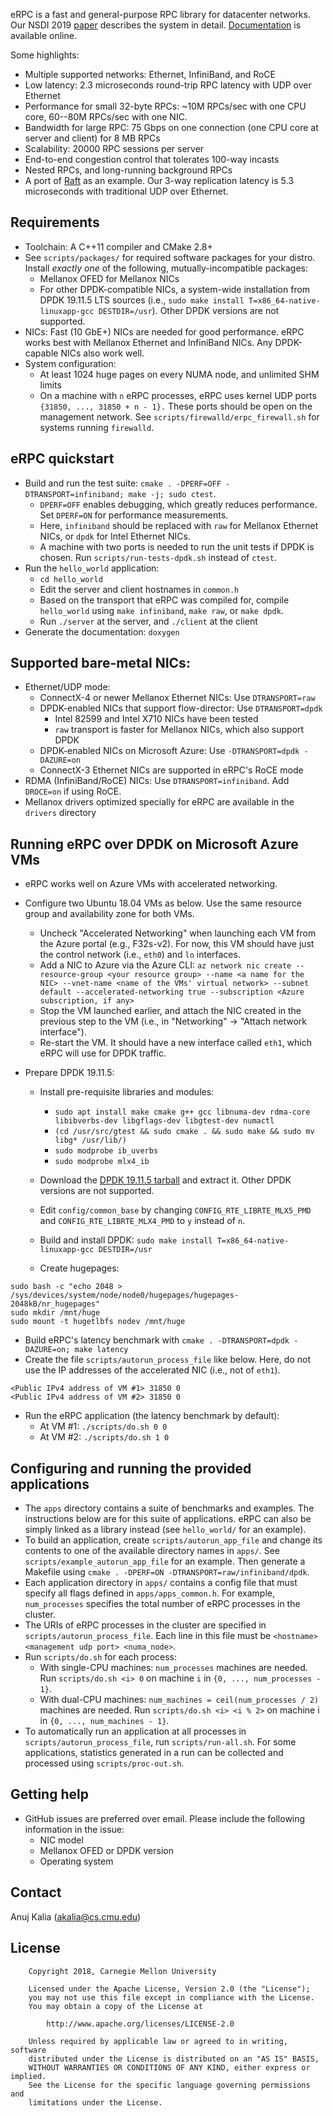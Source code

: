 eRPC is a fast and general-purpose RPC library for datacenter networks.
Our NSDI 2019 [paper](http://www.cs.cmu.edu/~akalia/doc/nsdi19/erpc_nsdi19.pdf)
describes the system in detail.
[Documentation](http://www.cs.cmu.edu/~akalia/erpc_doc) is available online.

Some highlights:
 * Multiple supported networks: Ethernet, InfiniBand, and RoCE
 * Low latency: 2.3 microseconds round-trip RPC latency with UDP over Ethernet
 * Performance for small 32-byte RPCs: ~10M RPCs/sec with one CPU core,
   60--80M RPCs/sec with one NIC.
 * Bandwidth for large RPC: 75 Gbps on one connection (one CPU core at server
   and client) for 8 MB RPCs
 * Scalability: 20000 RPC sessions per server
 * End-to-end congestion control that tolerates 100-way incasts
 * Nested RPCs, and long-running background RPCs
 * A port of [Raft](https://github.com/willemt/raft) as an example. Our 3-way
   replication latency is 5.3 microseconds with traditional UDP over Ethernet.

## Requirements
 * Toolchain: A C++11 compiler and CMake 2.8+
 * See `scripts/packages/` for required software packages for your distro.
   Install _exactly one_ of the following, mutually-incompatible packages:
   * Mellanox OFED for Mellanox NICs
   * For other DPDK-compatible NICs, a system-wide installation from DPDK
     19.11.5 LTS sources (i.e., `sudo make install T=x86_64-native-linuxapp-gcc
     DESTDIR=/usr`). Other DPDK versions are not supported.
 * NICs: Fast (10 GbE+) NICs are needed for good performance. eRPC works best
   with Mellanox Ethernet and InfiniBand NICs. Any DPDK-capable NICs
   also work well.
 * System configuration:
   * At least 1024 huge pages on every NUMA node, and unlimited SHM limits
   * On a machine with `n` eRPC processes, eRPC uses kernel UDP ports `{31850,
     ..., 31850 + n - 1}.` These ports should be open on the management
     network. See `scripts/firewalld/erpc_firewall.sh` for systems running
     `firewalld`.

## eRPC quickstart
 * Build and run the test suite:
   `cmake . -DPERF=OFF -DTRANSPORT=infiniband; make -j; sudo ctest`.
   * `DPERF=OFF` enables debugging, which greatly reduces performance. Set
     `DPERF=ON` for performance measurements.
   * Here, `infiniband` should be replaced with `raw` for Mellanox Ethernet
     NICs, or `dpdk` for Intel Ethernet NICs.
   * A machine with two ports is needed to run the unit tests if DPDK is chosen.
     Run `scripts/run-tests-dpdk.sh` instead of `ctest`.
 * Run the `hello_world` application:
   * `cd hello_world`
   * Edit the server and client hostnames in `common.h` 
   * Based on the transport that eRPC was compiled for, compile `hello_world`
     using `make infiniband`, `make raw`, or `make dpdk`.
   * Run `./server` at the server, and `./client` at the client
 * Generate the documentation: `doxygen`

## Supported bare-metal NICs:
 * Ethernet/UDP mode:
   * ConnectX-4 or newer Mellanox Ethernet NICs: Use `DTRANSPORT=raw`
   * DPDK-enabled NICs that support flow-director: Use `DTRANSPORT=dpdk`
     * Intel 82599 and Intel X710 NICs have been tested
     * `raw` transport is faster for Mellanox NICs, which also support DPDK
   * DPDK-enabled NICs on Microsoft Azure: Use `-DTRANSPORT=dpdk -DAZURE=on`
   * ConnectX-3 Ethernet NICs are supported in eRPC's RoCE mode
 * RDMA (InfiniBand/RoCE) NICs: Use `DTRANSPORT=infiniband`. Add `DROCE=on`
   if using RoCE.
 * Mellanox drivers optimized specially for eRPC are available in the `drivers`
   directory

## Running eRPC over DPDK on Microsoft Azure VMs

  * eRPC works well on Azure VMs with accelerated networking.

  * Configure two Ubuntu 18.04 VMs as below. Use the same resource group and
    availability zone for both VMs.

    * Uncheck "Accelerated Networking" when launching each VM from the Azure
      portal (e.g., F32s-v2). For now, this VM should have just the control
      network (i.e., `eth0`) and `lo` interfaces.
    * Add a NIC to Azure via the Azure CLI: `az network nic create
      --resource-group <your resource group> --name <a name for the NIC>
      --vnet-name <name of the VMs' virtual network> --subnet default
      --accelerated-networking true --subscription <Azure subscription, if
      any>`
    * Stop the VM launched earlier, and attach the NIC created in the previous
      step to the VM (i.e., in "Networking" -> "Attach network interface").
    * Re-start the VM. It should have a new interface called `eth1`, which eRPC
      will use for DPDK traffic.

  * Prepare DPDK 19.11.5:
    * Install pre-requisite libraries and modules:
       * `sudo apt install make cmake g++ gcc libnuma-dev rdma-core libibverbs-dev libgflags-dev libgtest-dev numactl`
       * `(cd /usr/src/gtest && sudo cmake . && sudo make && sudo mv libg* /usr/lib/)`
       * `sudo modprobe ib_uverbs`
       * `sudo modprobe mlx4_ib`
    * Download the [DPDK 19.11.5 tarball](https://core.dpdk.org/download/) and
      extract it. Other DPDK versions are not supported.
    * Edit `config/common_base` by changing `CONFIG_RTE_LIBRTE_MLX5_PMD` and
      `CONFIG_RTE_LIBRTE_MLX4_PMD` to `y` instead of `n`.
    * Build and install DPDK: `sudo make install T=x86_64-native-linuxapp-gcc
      DESTDIR=/usr`

    * Create hugepages:
```
sudo bash -c "echo 2048 > /sys/devices/system/node/node0/hugepages/hugepages-2048kB/nr_hugepages"
sudo mkdir /mnt/huge
sudo mount -t hugetlbfs nodev /mnt/huge
```

  * Build eRPC's latency benchmark with `cmake . -DTRANSPORT=dpdk -DAZURE=on; make latency`
  * Create the file `scripts/autorun_process_file` like below. Here, do not use
    the IP addresses of the accelerated NIC (i.e., not of `eth1`).
```
<Public IPv4 address of VM #1> 31850 0
<Public IPv4 address of VM #2> 31850 0
```

  * Run the eRPC application (the latency benchmark by default):
    * At VM #1: `./scripts/do.sh 0 0`
    * At VM #2: `./scripts/do.sh 1 0`


## Configuring and running the provided applications
 * The `apps` directory contains a suite of benchmarks and examples. The
   instructions below are for this suite of applications. eRPC can also be
   simply linked as a library instead (see `hello_world/` for an example).
 * To build an application, create `scripts/autorun_app_file` and change its
   contents to one of the available directory names in `apps/`. See
   `scripts/example_autorun_app_file` for an example. Then generate a
   Makefile using `cmake . -DPERF=ON -DTRANSPORT=raw/infiniband/dpdk`. 
 * Each application directory in `apps/` contains a config file
   that must specify all flags defined in `apps/apps_common.h`. For example,
   `num_processes` specifies the total number of eRPC processes in the cluster.
 * The URIs of eRPC processes in the cluster are specified in
   `scripts/autorun_process_file`. Each line in this file must be
   `<hostname> <management udp port> <numa_node>`.
 * Run `scripts/do.sh` for each process:
   * With single-CPU machines: `num_processes` machines are needed.
     Run `scripts/do.sh <i> 0` on machine `i` in `{0, ..., num_processes - 1}`.
   * With dual-CPU machines: `num_machines = ceil(num_processes / 2)` machines
     are needed. Run `scripts/do.sh <i> <i % 2>` on machine i in
     `{0, ..., num_machines - 1}`.
 * To automatically run an application at all processes in
   `scripts/autorun_process_file`, run `scripts/run-all.sh`. For some
   applications, statistics generated in a run can be collected and processed
   using `scripts/proc-out.sh`.

## Getting help
 * GitHub issues are preferred over email. Please include the following
   information in the issue:
   * NIC model
   * Mellanox OFED or DPDK version
   * Operating system

## Contact
Anuj Kalia (akalia@cs.cmu.edu)

## License
		Copyright 2018, Carnegie Mellon University

        Licensed under the Apache License, Version 2.0 (the "License");
        you may not use this file except in compliance with the License.
        You may obtain a copy of the License at

            http://www.apache.org/licenses/LICENSE-2.0

        Unless required by applicable law or agreed to in writing, software
        distributed under the License is distributed on an "AS IS" BASIS,
        WITHOUT WARRANTIES OR CONDITIONS OF ANY KIND, either express or implied.
        See the License for the specific language governing permissions and
        limitations under the License.

